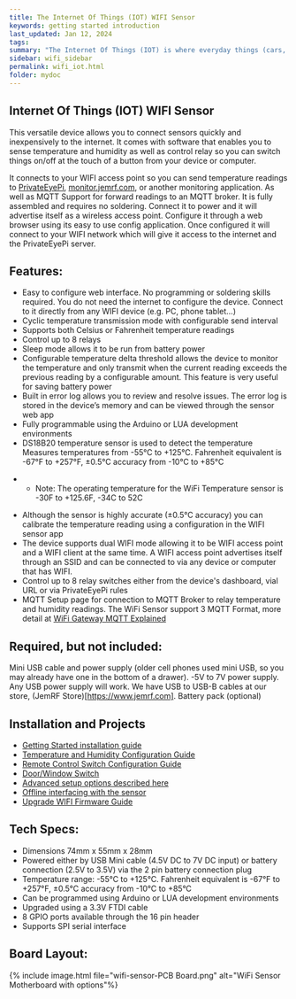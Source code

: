 ```yaml
---
title: The Internet Of Things (IOT) WIFI Sensor
keywords: getting started introduction
last_updated: Jan 12, 2024
tags:
summary: "The Internet Of Things (IOT) is where everyday things (cars, homes, household appliances, plants) are being connected to the Internet where we can monitor, control and alert in ways not possible before."
sidebar: wifi_sidebar
permalink: wifi_iot.html
folder: mydoc
---
```


## Internet Of Things (IOT) WIFI Sensor
This versatile device allows you to connect sensors quickly and inexpensively to the internet. It comes with software that enables you to sense temperature and humidity as well as control relay so you can switch things on/off at the touch of a button from your device or computer.

It connects to your WIFI access point so you can  send temperature readings to [PrivateEyePi](https://PrivateEyePi.com), [monitor.jemrf.com](https://monitor.jemrf.com), or another monitoring application. As well as MQTT Support for forward readings to an MQTT broker. It is fully assembled and requires no soldering. Connect it to power and it will advertise itself as a wireless access point. Configure it through a web browser using its easy to use config application. Once configured it will connect to your WIFI network which will give it access to the internet and the PrivateEyePi server.

## Features:

- Easy to configure web interface. No programming or soldering skills required. You do not need the internet to configure the device. Connect to it directly from any WIFI device (e.g. PC, phone tablet…)
- Cyclic temperature transmission mode with configurable send interval
- Supports both Celsius or Fahrenheit temperature readings
- Control up to 8 relays
- Sleep mode allows it to be run from battery power
- Configurable temperature delta threshold allows the device to monitor the temperature and only transmit when the current reading exceeds the previous reading by a configurable amount. This feature is very useful for saving battery power
- Built in error log allows you to review and resolve issues. The error log is stored in the device’s memory and can be viewed through the sensor web app
- Fully programmable using the Arduino or LUA development environments
- DS18B20 temperature sensor is used to detect the temperature Measures temperatures from -55°C to +125°C. Fahrenheit equivalent is -67°F to +257°F, ±0.5°C accuracy from -10°C to +85°C
* * Note: The operating temperature for the WiFi Temperature sensor is -30F to +125.6F, -34C to 52C
- Although the sensor is highly accurate (±0.5°C accuracy) you can calibrate the temperature reading using a configuration in the WIFI sensor app
- The device supports dual WIFI mode allowing it to be WIFI access point and a WIFI client at the same time. A WIFI access point advertises itself through an SSID and can be connected to via any device or computer that has WIFI.
- Control up to 8 relay switches either from the device's dashboard, vial URL or via PrivateEyePi rules
- MQTT Setup page for connection to MQTT Broker to relay temperature and humidity readings. The WiFi Sensor support 3 MQTT Format, more detail at [WiFi Gateway MQTT Explained](https://documents.jemrf.com/gatewaymqtt.html)

## Required, but not included:

Mini USB cable and power supply (older cell phones used mini USB, so you may already have one in the bottom of a drawer). -5V to 7V power supply. Any USB power supply will work.
We have USB to USB-B cables at our store, (JemRF Store)[https://www.jemrf.com]. Battery pack (optional)

## Installation and Projects

* [Getting Started installation guide](/wifi-iot-setup.html)
* [Temperature and Humidity Configuration Guide](https://projects.privateeyepi.com/WIFI-Sensor/wifi-temperature-and-humidity-sensor-configuration.php)
* [Remote Control Switch Configuration Guide](https://projects.privateeyepi.com/WIFI-Sensor/iot-wifi-relay.php)
* [Door/Window Switch](https://projects.privateeyepi.com/WIFI-Sensor/wifi-switch.php)
* [Advanced setup options described here](/wifi-iot-advance.html)
* [Offline interfacing with the sensor](/wifi-iot-offline.html)
* [Upgrade WIFI Firmware Guide](/wifi-iot-update.html)

## Tech Specs:

* Dimensions 74mm x 55mm x 28mm
* Powered either by USB Mini cable (4.5V DC to 7V DC input) or battery connection (2.5V to 3.5V) via the 2 pin battery connection plug
* Temperature range: -55°C to +125°C. Fahrenheit equivalent is -67°F to +257°F, ±0.5°C accuracy from -10°C to +85°C
* Can be programmed using Arduino or LUA development environments
* Upgraded using a 3.3V FTDI cable
* 8 GPIO ports available through the 16 pin header
* Supports SPI serial interface

## Board Layout:

{% include image.html file="wifi-sensor-PCB Board.png" alt="WiFi Sensor Motherboard with options"%}